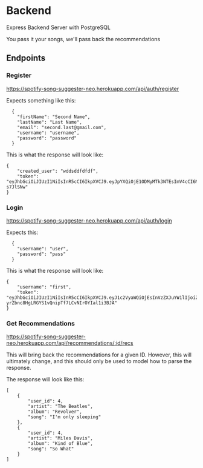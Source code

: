 # Backend
Express Backend Server with PostgreSQL

You pass it your songs, we'll pass back the recommendations

## Endpoints

### Register

https://spotify-song-suggester-neo.herokuapp.com/api/auth/register

Expects something like this:

```
  {
    "firstName": "Second Name",
    "lastName": "Last Name",
    "email": "second.last@gmail.com",
    "username": "username",
    "password": "password"
  }
```

This is what the response will look like:
```
{
    "created_user": "wddsddfdfdf",
    "token": "eyJhbGciOiJIUzI1NiIsInR5cCI6IkpXVCJ9.eyJpYXQiOjE1ODMyMTk3NTEsImV4cCI6MTU4MzIyMzM1MX0.mi3Jb7zVwRYJIoI1_SmohlHzi5ov856M4I4-s7JlSNw"
}
```

### Login

https://spotify-song-suggester-neo.herokuapp.com/api/auth/login

Expects this:
```
  {
    "username": "user",
    "password": "pass"
  }
```

This is what the response will look like:

```
{
    "username": "first",
    "token": "eyJhbGciOiJIUzI1NiIsInR5cCI6IkpXVCJ9.eyJ1c2VyaWQiOjEsInVzZXJuYW1lIjoiZmlyc3QiLCJpYXQiOjE1ODMyMTQ1OTEsImV4cCI6MTU4MzIxODE5MX0.5L-yrZbnc8HgLRGYS1vQnipTf7LCvNIrOYIal1i3BJA"
}
```

### Get Recommendations

https://spotify-song-suggester-neo.herokuapp.com/api/recommendations/:id/recs

This will bring back the recommendations for a given ID. However, this will ultimately change, and this should only be used to model how to parse the response. 

The response will look like this:
```
[
    {
        "user_id": 4,
        "artist": "The Beatles",
        "album": "Revolver",
        "song": "I'm only sleeping"
    },
    {
        "user_id": 4,
        "artist": "Miles Davis",
        "album": "Kind of Blue",
        "song": "So What"
    }
]
```
